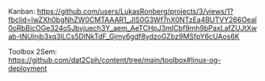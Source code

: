 Kanban: https://github.com/users/LukasRonberg/projects/3/views/1?fbclid=IwZXh0bgNhZW0CMTAAAR1_JIS0G3Wf7nX0NTzEa4BUTVY266Oeal0oRbBicOGe324o5Jbvjuech3Y_aem_AeTCHpJ3mICbf9mh9bPaxLafZUJtXwab-tNUInjb3xq3lLCs5DINkTdF_Gjmy6gdf8ydzoGZbz9MSfpY6cUAos6K 


Toolbox 2Sem: https://github.com/dat2Cph/content/tree/main/toolbox#linux-og-deployment 

